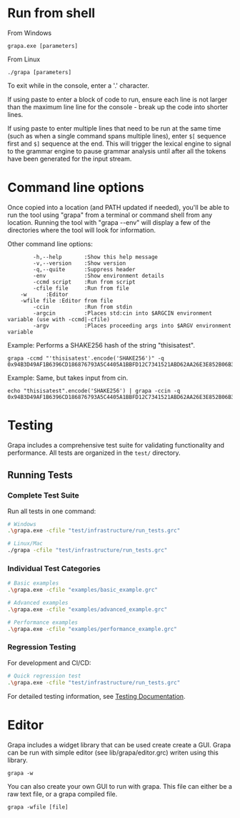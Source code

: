 # Run from shell
From Windows
```
grapa.exe [parameters]
```

From Linux
```
./grapa [parameters]
```

To exit while in the console, enter a '.' character.

If using paste to enter a block of code to run, ensure each line is not larger than the maximum line line for the console - break up the code into shorter lines.

If using paste to enter multiple lines that need to be run at the same time (such as when a single command spans multiple lines), enter `$[` sequence first and `$]` sequence at the end. This will trigger the lexical engine to signal to the grammar engine to pause grammar analysis until after all the tokens have been generated for the input stream. 

# Command line options

Once copied into a location (and PATH updated if needed), you'll be able to run the tool using "grapa" from a terminal or command shell from any location. Running the tool with "grapa --env" will display a few of the directories where the tool will look for information.

Other command line options:
```
        -h,--help       :Show this help message
        -v,--version    :Show version
        -q,--quite      :Suppress header
        -env            :Show environment details
        -ccmd script    :Run from script
        -cfile file     :Run from file
	-w		:Editor
	-wfile file	:Editor from file
        -ccin           :Run from stdin
        -argcin         :Places std:cin into $ARGCIN environment variable (use with -ccmd|-cfile)
        -argv           :Places proceeding args into $ARGV environment variable
```

Example: Performs a SHAKE256 hash of the string "thisisatest".
```
grapa -ccmd "'thisisatest'.encode('SHAKE256')" -q
0x94B3D49AF1B6396CD186876793A5C4405A1BBFD12C7341521ABD62AA26E3E852B06B345D82126B1D864DFA885B6DC791D21A318259D307D76D7946D1EFF9DA54
```

Example: Same, but takes input from cin. 
```
echo "thisisatest".encode('SHAKE256') | grapa -ccin -q
0x94B3D49AF1B6396CD186876793A5C4405A1BBFD12C7341521ABD62AA26E3E852B06B345D82126B1D864DFA885B6DC791D21A318259D307D76D7946D1EFF9DA54
```

# Testing

Grapa includes a comprehensive test suite for validating functionality and performance. All tests are organized in the `test/` directory.

## Running Tests

### Complete Test Suite
Run all tests in one command:
```bash
# Windows
.\grapa.exe -cfile "test/infrastructure/run_tests.grc"

# Linux/Mac
./grapa -cfile "test/infrastructure/run_tests.grc"
```

### Individual Test Categories
```bash
# Basic examples
.\grapa.exe -cfile "examples/basic_example.grc"

# Advanced examples
.\grapa.exe -cfile "examples/advanced_example.grc"

# Performance examples
.\grapa.exe -cfile "examples/performance_example.grc"
```

### Regression Testing
For development and CI/CD:
```bash
# Quick regression test
.\grapa.exe -cfile "test/infrastructure/run_tests.grc"
```

For detailed testing information, see [Testing Documentation](TESTING.md).

# Editor
Grapa includes a widget library that can be used create create a GUI. Grapa can be run with simple editor (see lib/grapa/editor.grc) writen using this library.
```
grapa -w
```

You can also create your own GUI to run with grapa. This file can either be a raw text file, or a grapa compiled file.
```
grapa -wfile [file]
```

